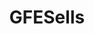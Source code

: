 ---
title: GFESells
crosslinks:
- XXXcitedBrunette
- purplehailstorm
- noellespanties
- thecraze92
- FrancescaOcean
- LunaTeas
- laineylove
- AdrysNaughtyanNice
- emNemily123
- AliceQueens
- KikiPawg
- RPGGal
- missevannaxo
- SilverQueenDaenerys
- anniespantiesxx
- LaineyLove
- alittlekink
- livven
- Sexsells
---